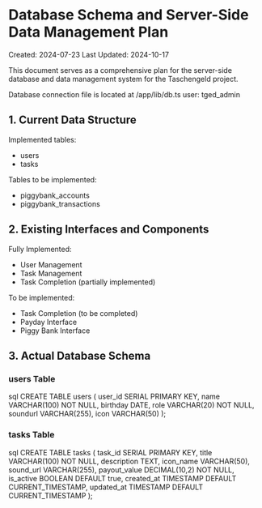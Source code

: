 # Database Schema and Server-Side Data Management Plan

Created: 2024-07-23
Last Updated: 2024-10-17

This document serves as a comprehensive plan for the server-side database and data management system for the Taschengeld project.

Database connection file is located at /app/lib/db.ts
user: tged_admin

## 1. Current Data Structure

Implemented tables:

- users
- tasks

Tables to be implemented:

- piggybank_accounts
- piggybank_transactions

## 2. Existing Interfaces and Components

Fully Implemented:

- User Management
- Task Management
- Task Completion (partially implemented)

To be implemented:

- Task Completion (to be completed)
- Payday Interface
- Piggy Bank Interface

## 3. Actual Database Schema

### users Table

sql
CREATE TABLE users (
user_id SERIAL PRIMARY KEY,
name VARCHAR(100) NOT NULL,
birthday DATE,
role VARCHAR(20) NOT NULL,
soundurl VARCHAR(255),
icon VARCHAR(50)
);

### tasks Table

sql
CREATE TABLE tasks (
task_id SERIAL PRIMARY KEY,
title VARCHAR(100) NOT NULL,
description TEXT,
icon_name VARCHAR(50),
sound_url VARCHAR(255),
payout_value DECIMAL(10,2) NOT NULL,
is_active BOOLEAN DEFAULT true,
created_at TIMESTAMP DEFAULT CURRENT_TIMESTAMP,
updated_at TIMESTAMP DEFAULT CURRENT_TIMESTAMP
);

